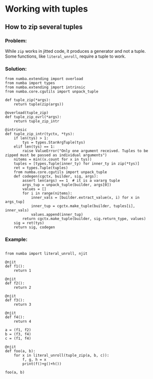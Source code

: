 # Working with tuples

## How to zip several tuples

### Problem:
While `zip` works in jitted code, it produces a generator and not a tuple. 
Some functions, like `literal_unroll`, require a tuple to work.

### Solution:

```{code-block} python
from numba.extending import overload
from numba import types
from numba.extending import intrinsic
from numba.core.cgutils import unpack_tuple

def tuple_zip(*args):
    return tuple(zip(args))

@overload(tuple_zip)
def tuple_zip_ovrl(*args):
    return tuple_zip_intr

@intrinsic
def tuple_zip_intr(tyctx, *tys):
    if len(tys) > 1:
        tys = types.StarArgTuple(tys)
    elif len(tys) == 1:
        raise ValueError("Only one argument received. Tuples to be zipped must be passed as individual arguments")
    nitems = min((x.count for x in tys))
    tuples = [types.Tuple(inner_ty) for inner_ty in zip(*tys)]
    ret = types.Tuple(tuples)
    from numba.core.cgutils import unpack_tuple
    def codegen(cgctx, builder, sig, args):
        assert len(args) == 1  # it is a vararg tuple
        args_tup = unpack_tuple(builder, args[0])
        values = []
        for i in range(nitems):
            inner_vals = [builder.extract_value(x, i) for x in args_tup]
            inner_tup = cgctx.make_tuple(builder, tuples[i], inner_vals)
            values.append(inner_tup)
        return cgctx.make_tuple(builder, sig.return_type, values)
    sig = ret(tys)
    return sig, codegen
```

### Example:

```{code-block} python

from numba import literal_unroll, njit

@njit
def f1():
    return 1

@njit
def f2():
    return 2

@njit
def f3():
    return 3

@njit
def f4():
    return 4

a = (f1, f2)
b = (f3, f4)
c = (f1, f4)

@njit
def foo(a, b):
    for x in literal_unroll(tuple_zip(a, b, c)):
        f, g, h = x
        print(f()+g()+h())

foo(a, b)
```